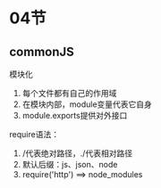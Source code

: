 # 04节

## commonJS

模块化

1. 每个文件都有自己的作用域
2. 在模块内部，module变量代表它自身
3. module.exports提供对外接口

require语法：

1. /代表绝对路径，./代表相对路径
2. 默认后缀：js、json、node
3. require('http') ==> node_modules
